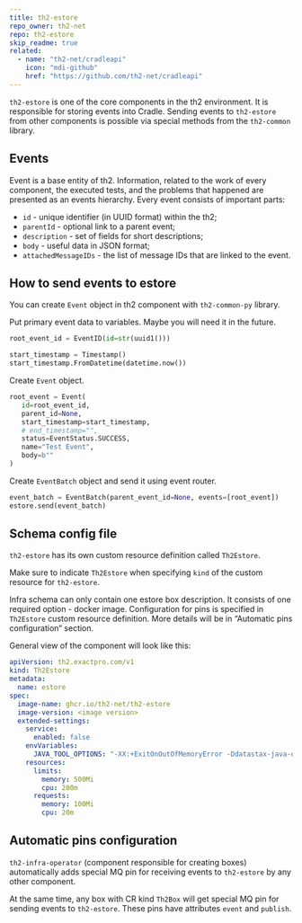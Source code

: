 ```yaml
---
title: th2-estore
repo_owner: th2-net
repo: th2-estore
skip_readme: true
related:
  - name: "th2-net/cradleapi"
    icon: "mdi-github"
    href: "https://github.com/th2-net/cradleapi"
---
```


`th2-estore` is one of the core components in the th2 environment. It is responsible for storing events into <term term="Cradle">Cradle</term>. Sending events to `th2-estore` from other components is possible via special methods from the `th2-common` library.

<!--more-->

## Events

Event is a base entity of th2. Information, related to the work of every component, the executed tests, and the problems that happened are presented as an events hierarchy. Every event consists of important parts:

- `id` - unique identifier (in UUID format) within the th2;
- `parentId` - optional link to a parent event;
- `description` - set of fields for short descriptions;
- `body` - useful data in JSON format;
- `attachedMessageIDs` - the list of message IDs that are linked to the event.

## How to send events to estore

You can create `Event` object in th2 component with `th2-common-py` library.

Put primary event data to variables. Maybe you will need it in the future.

```py
root_event_id = EventID(id=str(uuid1()))

start_timestamp = Timestamp()
start_timestamp.FromDatetime(datetime.now())
```

Create `Event` object.

```py
root_event = Event(
   id=root_event_id,
   parent_id=None,
   start_timestamp=start_timestamp,
   # end_timestamp="",
   status=EventStatus.SUCCESS,
   name="Test Event",
   body=b""
)
```

Create `EventBatch` object and send it using event router.

```py
event_batch = EventBatch(parent_event_id=None, events=[root_event])
estore.send(event_batch)
```

## Schema config file

`th2-estore` has its own <term term="Custom resource">custom resource</term> definition called `Th2Estore`. 

<notice note>

Make sure to indicate `Th2Estore` when specifying `kind` of the <term term="Custom resource">custom resource</term> for `th2-estore`.

</notice>

Infra schema can only contain one estore box description. It consists of one required option - docker image. Configuration for <term term="Pin">pins</term>  is specified in `Th2Estore` <term term="Custom resource">custom resource</term> definition. More details will be in “Automatic <term term="Pin">pins</term>  configuration“ section.

General view of the component will look like this: 

```yaml
apiVersion: th2.exactpro.com/v1
kind: Th2Estore
metadata:
  name: estore
spec:
  image-name: ghcr.io/th2-net/th2-estore
  image-version: <image version>
  extended-settings:
    service:
      enabled: false
    envVariables:
      JAVA_TOOL_OPTIONS: "-XX:+ExitOnOutOfMemoryError -Ddatastax-java-driver.advanced.connection.init-query-timeout=\"5000 milliseconds\""
    resources:
      limits:
        memory: 500Mi
        cpu: 200m
      requests:
        memory: 100Mi
        cpu: 20m
```

## Automatic pins configuration

`th2-infra-operator` (component responsible for creating boxes) automatically adds special MQ <term term="Pin">pin</term> for receiving events to `th2-estore` by any other component.

At the same time, any box with <term term="Custom resource">CR</term> kind `Th2Box` will get special MQ <term term="Pin">pin</term> for sending events to `th2-estore`. These <term term="Pin">pins</term>  have attributes `event` and `publish`. 
